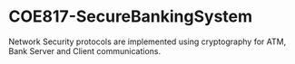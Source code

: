 # COE817-SecureBankingSystem
Network Security protocols are implemented using cryptography for ATM, Bank Server and Client communications.
